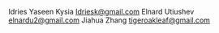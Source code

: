 Idries Yaseen Kysia Idriesk@gmail.com
Elnard Utiushev elnardu2@gmail.com
Jiahua Zhang tigeroakleaf@gmail.com

